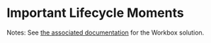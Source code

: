 <!-- .slide: class="transition-white" data-background="#fb8c00" -->

# Important Lifecycle Moments

Notes:
See [the associated documentation](https://developers.google.com/web/tools/workbox/modules/workbox-window#important_service_worker_lifecycle_moments) for the Workbox solution.
